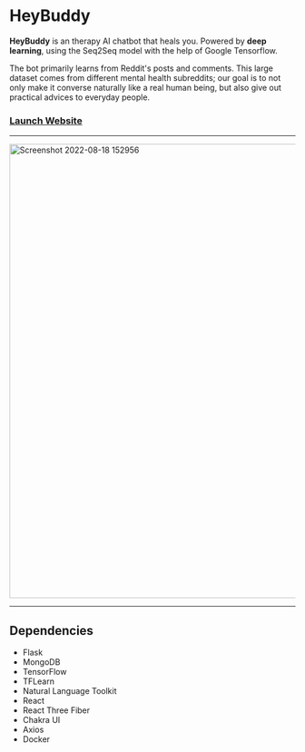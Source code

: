# HeyBuddy
**HeyBuddy** is an therapy AI chatbot that heals you. Powered by **deep learning**, using the Seq2Seq model with the help of Google Tensorflow.

The bot primarily learns from Reddit's posts and comments. This large dataset comes from different mental health subreddits; our goal is to not only make it converse naturally like a real human being, but also give out practical advices to everyday people.

### [Launch Website](https://heybuddybot.herokuapp.com)

---

<img width="800" alt="Screenshot 2022-08-18 152956" src="https://user-images.githubusercontent.com/35755386/185309748-65b4ab55-7615-45f4-a49e-a0ac77175223.png">

---

## Dependencies
- Flask
- MongoDB
- TensorFlow
- TFLearn
- Natural Language Toolkit
- React
- React Three Fiber
- Chakra UI
- Axios
- Docker
